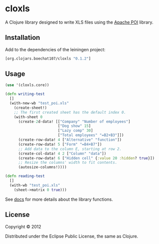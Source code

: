 # cloxls

A Clojure library designed to write XLS files using the 
[Apache POI](http://poi.apache.org/) library.

## Installation

Add to the dependencies of the leiningen project:

```clj
[org.clojars.boechat107/cloxls "0.1.2"]
```

## Usage

```clj
(use '(cloxls.core))

(defn writing-test
  []
  (with-new-wb "test_poi.xls"
    (create-sheet!)
    ;; The first created sheet has the default index 0.
    (with-sheet 0
      (create-2d-data! [["Company" "Number of employees"]
                        ["Dog show" 15]
                        ["Lazy comp" 30]
                        ["Total employees" "=B2+B3"]])
      (create-row-data! 4 ["Alternative" "function"])
      (create-row-data! 5 ["Form" "=B4+B7"])
      ;; Add data to the column E, starting at row 2.
      (create-col-data! 4 2 ["Column" "data"])
      (create-row-data! 6 ["Hidden cell" {:value 20 :hidden? true}])
      ;; Resize the columns' width to fit contents.
      (autosize-columns!))))

(defn reading-test
  []
  (with-wb "test_poi.xls"
    (sheet->matrix 0 true)))
```

See [docs](cloxls/blob/master/docs/index.html) for more details about the library functions.

## License

Copyright © 2012

Distributed under the Eclipse Public License, the same as Clojure.
